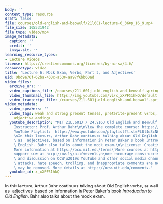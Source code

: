```yaml
---
body: ''
content_type: resource
draft: false
file: courses/old-english-and-beowulf/21l601-lecture-6_360p_16_9.mp4
file_size: 105531942
file_type: video/mp4
image_metadata:
  caption: ''
  credit: ''
  image-alt: ''
learning_resource_types:
- Lecture Videos
license: https://creativecommons.org/licenses/by-nc-sa/4.0/
resourcetype: Video
title: 'Lecture 6: Mock Exam, Verbs, Part 2, and Adjectives'
uid: 0bd9e76f-62ba-460c-a530-aa97f6bb60ad
video_files:
  archive_url: ''
  video_captions_file: /courses/21l-601j-old-english-and-beowulf-spring-2023/1JJWlA3bnlqS-UWb7AZRX71mKqhVwvR2M_transcript.webvtt
  video_thumbnail_file: https://img.youtube.com/vi/x_xXPFS1hkQ/default.jpg
  video_transcript_file: /courses/21l-601j-old-english-and-beowulf-spring-2023/1JJWlA3bnlqS-UWb7AZRX71mKqhVwvR2M_transcript.pdf
video_metadata:
  video_speakers: ''
  video_tags: weak and strong present tenses, preterite-present verbs, weak and strong
    adjective endings
  youtube_description: "MIT 21L.601J / 24.916J Old English and Beowulf, Spring 2023\n\
    Instructor: Prof. Arthur Bahr\n\nView the complete course: https://ocw.mit.edu/courses/21l-601j-old-english-and-beowulf-spring-2023/\n\
    YouTube Playlist:  https://www.youtube.com/playlist?list=PLUl4u3cNGP61XcBw73jdcpNO-pju-mFtw\n\
    \nIn this lecture, Arthur Bahr continues talking about Old English verbs, as well\
    \ as  adjectives, based on information in Peter Baker's book Introduction to Old\
    \ English. Bahr also talks about the mock exam.\n\nLicense: Creative Commons BY-NC-SA\n\
    More information at https://ocw.mit.edu/terms\nMore courses at https://ocw.mit.edu\n\
    Support OCW at http://ow.ly/a1If50zVRlQ\n\nWe encourage constructive comments\
    \ and discussion on OCW\u2019s YouTube and other social media channels. Personal\
    \ attacks, hate speech, trolling, and inappropriate comments are not allowed and\
    \ may be removed. More details at https://ocw.mit.edu/comments."
  youtube_id: x_xXPFS1hkQ
---
```

In this lecture, Arthur Bahr continues talking about Old English verbs, as well as  adjectives, based on information in Peter Baker's book *Introduction to Old English*. Bahr also talks about the mock exam.